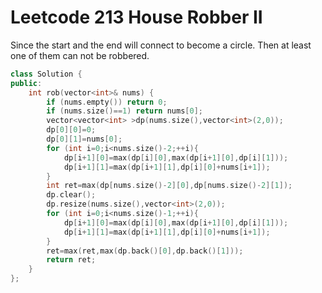 # Leetcode 213 House Robber II
Since the start and the end will connect to become a circle.
Then at least one of them can not be robbered.
```cpp
class Solution {
public:
    int rob(vector<int>& nums) {
        if (nums.empty()) return 0;
        if (nums.size()==1) return nums[0];
        vector<vector<int> >dp(nums.size(),vector<int>(2,0));
        dp[0][0]=0;
        dp[0][1]=nums[0];
        for (int i=0;i<nums.size()-2;++i){
            dp[i+1][0]=max(dp[i][0],max(dp[i+1][0],dp[i][1]));
            dp[i+1][1]=max(dp[i+1][1],dp[i][0]+nums[i+1]);
        }
        int ret=max(dp[nums.size()-2][0],dp[nums.size()-2][1]);
        dp.clear();
        dp.resize(nums.size(),vector<int>(2,0));
        for (int i=0;i<nums.size()-1;++i){
            dp[i+1][0]=max(dp[i][0],max(dp[i+1][0],dp[i][1]));
            dp[i+1][1]=max(dp[i+1][1],dp[i][0]+nums[i+1]);
        }
        ret=max(ret,max(dp.back()[0],dp.back()[1]));
        return ret;
    }
};
```
